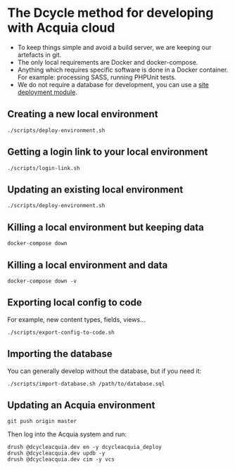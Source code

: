 The Dcycle method for developing with Acquia cloud
=====

 * To keep things simple and avoid a build server, we are keeping our artefacts in git.
 * The only local requirements are Docker and docker-compose.
 * Anything which requires specific software is done in a Docker container. For example: processing SASS, running PHPUnit tests.
 * We do not require a database for development, you can use a [site deployment module](http://blog.dcycle.com/blog/68).

Creating a new local environment
-----

    ./scripts/deploy-environment.sh

Getting a login link to your local environment
-----

    ./scripts/login-link.sh

Updating an existing local environment
-----

    ./scripts/deploy-environment.sh

Killing a local environment but keeping data
-----

    docker-compose down

Killing a local environment and data
-----

    docker-compose down -v

Exporting local config to code
-----

For example, new content types, fields, views...

    ./scripts/export-config-to-code.sh

Importing the database
-----

You can generally develop without the database, but if you need it:

    ./scripts/import-database.sh /path/to/database.sql

Updating an Acquia environment
-----

    git push origin master

Then log into the Acquia system and run:

    drush @dcycleacquia.dev en -y dcycleacquia_deploy
    drush @dcycleacquia.dev updb -y
    drush @dcycleacquia.dev cim -y vcs
